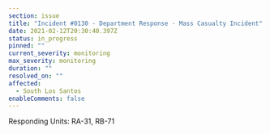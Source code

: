 ```yaml
---
section: issue
title: "Incident #0130 - Department Response - Mass Casualty Incident"
date: 2021-02-12T20:30:40.397Z
status: in_progress
pinned: ""
current_severity: monitoring
max_severity: monitoring
duration: ""
resolved_on: ""
affected:
  - South Los Santos
enableComments: false
---
```

Responding Units: RA-31, RB-71